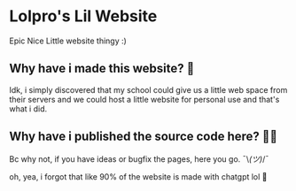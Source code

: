 # Lolpro's Lil Website
Epic Nice Little website thingy :)
## Why have i made this website? 🤔
Idk, i simply discovered that my school could give us a little web space from their servers and we could host a little website for personal use and that's what i did.
## Why have i published the source code here? 👨‍💻
Bc why not, if you have ideas or bugfix the pages, here you go. ¯\\_(ツ)_/¯

oh, yea, i forgot that like 90% of the website is made with chatgpt lol 🤖
